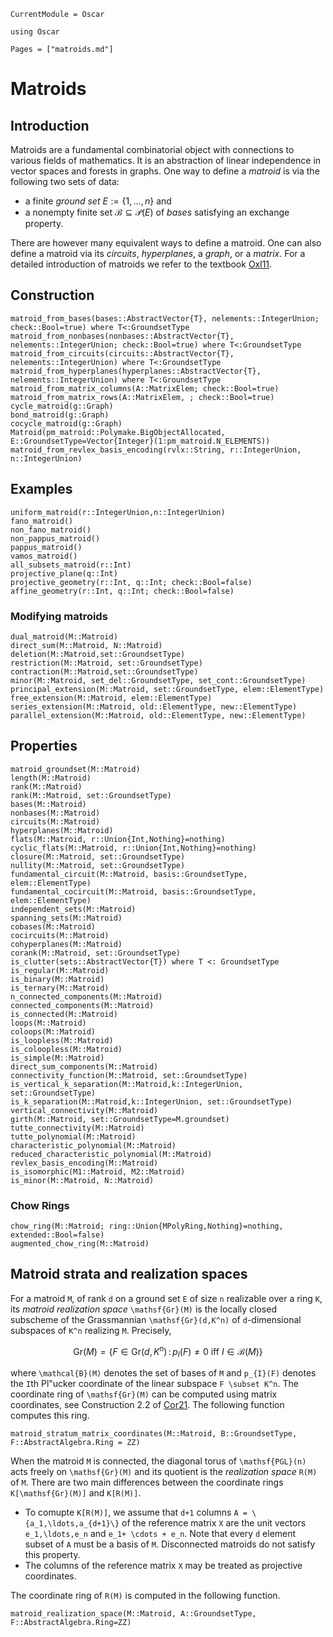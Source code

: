 ```@meta
CurrentModule = Oscar
```

```@setup oscar
using Oscar
```

```@contents
Pages = ["matroids.md"]
```

# Matroids

## Introduction

Matroids are a fundamental combinatorial object with connections to various fields of mathematics.
It is an abstraction of linear independence in vector spaces and forests in graphs.
One way to define a *matroid* is via the following two sets of data:

- a finite *ground set* $E := \{1,\ldots,n\}$ and
- a nonempty finite set $\mathcal{B} \subseteq \mathcal{P}(E)$ of *bases* satisfying an exchange property.

There are however many equivalent ways to define a matroid.
One can also define a matroid via its *circuits*, *hyperplanes*, a *graph*, or a *matrix*.
For a detailed introduction of matroids we refer to the textbook [Oxl11](@cite).

## Construction

```@docs
matroid_from_bases(bases::AbstractVector{T}, nelements::IntegerUnion; check::Bool=true) where T<:GroundsetType
matroid_from_nonbases(nonbases::AbstractVector{T}, nelements::IntegerUnion; check::Bool=true) where T<:GroundsetType
matroid_from_circuits(circuits::AbstractVector{T}, nelements::IntegerUnion) where T<:GroundsetType
matroid_from_hyperplanes(hyperplanes::AbstractVector{T}, nelements::IntegerUnion) where T<:GroundsetType
matroid_from_matrix_columns(A::MatrixElem; check::Bool=true)
matroid_from_matrix_rows(A::MatrixElem, ; check::Bool=true)
cycle_matroid(g::Graph)
bond_matroid(g::Graph)
cocycle_matroid(g::Graph)
Matroid(pm_matroid::Polymake.BigObjectAllocated, E::GroundsetType=Vector{Integer}(1:pm_matroid.N_ELEMENTS))
matroid_from_revlex_basis_encoding(rvlx::String, r::IntegerUnion, n::IntegerUnion)
```

## Examples

```@docs
uniform_matroid(r::IntegerUnion,n::IntegerUnion)
fano_matroid()
non_fano_matroid()
non_pappus_matroid()
pappus_matroid()
vamos_matroid()
all_subsets_matroid(r::Int)
projective_plane(q::Int)
projective_geometry(r::Int, q::Int; check::Bool=false)
affine_geometry(r::Int, q::Int; check::Bool=false)
```

### Modifying matroids
```@docs
dual_matroid(M::Matroid)
direct_sum(M::Matroid, N::Matroid)
deletion(M::Matroid,set::GroundsetType)
restriction(M::Matroid, set::GroundsetType)
contraction(M::Matroid,set::GroundsetType)
minor(M::Matroid, set_del::GroundsetType, set_cont::GroundsetType)
principal_extension(M::Matroid, set::GroundsetType, elem::ElementType)
free_extension(M::Matroid, elem::ElementType)
series_extension(M::Matroid, old::ElementType, new::ElementType)
parallel_extension(M::Matroid, old::ElementType, new::ElementType)
```

## Properties
```@docs
matroid_groundset(M::Matroid)
length(M::Matroid)
rank(M::Matroid)
rank(M::Matroid, set::GroundsetType)
bases(M::Matroid)
nonbases(M::Matroid)
circuits(M::Matroid)
hyperplanes(M::Matroid)
flats(M::Matroid, r::Union{Int,Nothing}=nothing)
cyclic_flats(M::Matroid, r::Union{Int,Nothing}=nothing)
closure(M::Matroid, set::GroundsetType)
nullity(M::Matroid, set::GroundsetType)
fundamental_circuit(M::Matroid, basis::GroundsetType, elem::ElementType)
fundamental_cocircuit(M::Matroid, basis::GroundsetType, elem::ElementType)
independent_sets(M::Matroid)
spanning_sets(M::Matroid)
cobases(M::Matroid)
cocircuits(M::Matroid)
cohyperplanes(M::Matroid)
corank(M::Matroid, set::GroundsetType)
is_clutter(sets::AbstractVector{T}) where T <: GroundsetType
is_regular(M::Matroid)
is_binary(M::Matroid)
is_ternary(M::Matroid)
n_connected_components(M::Matroid)
connected_components(M::Matroid)
is_connected(M::Matroid)
loops(M::Matroid)
coloops(M::Matroid)
is_loopless(M::Matroid)
is_coloopless(M::Matroid)
is_simple(M::Matroid)
direct_sum_components(M::Matroid)
connectivity_function(M::Matroid, set::GroundsetType)
is_vertical_k_separation(M::Matroid,k::IntegerUnion, set::GroundsetType) 
is_k_separation(M::Matroid,k::IntegerUnion, set::GroundsetType)
vertical_connectivity(M::Matroid)
girth(M::Matroid, set::GroundsetType=M.groundset)
tutte_connectivity(M::Matroid)
tutte_polynomial(M::Matroid)
characteristic_polynomial(M::Matroid)
reduced_characteristic_polynomial(M::Matroid)
revlex_basis_encoding(M::Matroid)
is_isomorphic(M1::Matroid, M2::Matroid)
is_minor(M::Matroid, N::Matroid)
```

### Chow Rings
```@docs
chow_ring(M::Matroid; ring::Union{MPolyRing,Nothing}=nothing, extended::Bool=false)
augmented_chow_ring(M::Matroid)
```

## Matroid strata and realization spaces

For a matroid ``M``, of rank ``d`` on a ground set ``E`` of size ``n`` realizable over a ring ``K``, 
its *matroid realization space* ``\mathsf{Gr}(M)`` is the locally closed subscheme of the Grassmannian
``\mathsf{Gr}(d,K^n)`` of ``d``-dimensional subspaces of ``K^n`` realizing ``M``. Precisely, 

```math
    \mathsf{Gr}(M) = \{F \in \mathsf{Gr}(d,K^n) \, : \, p_{I}(F) \neq 0 \text{ iff } I \in \mathcal{B}(M)\}
```

where ``\mathcal{B}(M)`` denotes the set of bases of ``M`` and  ``p_{I}(F)`` denotes the ``I``th Pl\"ucker 
coordinate of the linear subspace ``F \subset K^n``. The coordinate ring of ``\mathsf{Gr}(M)`` can be computed
using matrix coordinates, see Construction 2.2 of [Cor21](@cite). The following function computes this ring. 

```@docs
matroid_stratum_matrix_coordinates(M::Matroid, B::GroundsetType, F::AbstractAlgebra.Ring = ZZ)
```

When the matroid ``M`` is connected, the diagonal torus of ``\mathsf{PGL}(n)`` acts freely on 
``\mathsf{Gr}(M)`` and its quotient is the *realization space* ``R(M)`` of ``M``. There are two main differences between the coordinate rings ``K[\mathsf{Gr}(M)]`` and ``K[R(M)]``.
 
 - To comupte ``K[R(M)]``, we  assume that ``d+1`` columns ``A = \{a_1,\ldots,a_{d+1}\}``  of the reference matrix ``X`` are the unit vectors ``e_1,\ldots,e_n`` and ``e_1+ \cdots + e_n``. Note that every ``d`` element subset of ``A`` must be a basis of ``M``. Disconnected matroids do not satisfy this property.
 - The columns of the reference matrix ``X`` may be treated as projective coordinates.

The coordinate ring of ``R(M)`` is computed in the following function. 


```@docs
matroid_realization_space(M::Matroid, A::GroundsetType, F::AbstractAlgebra.Ring=ZZ)
```
